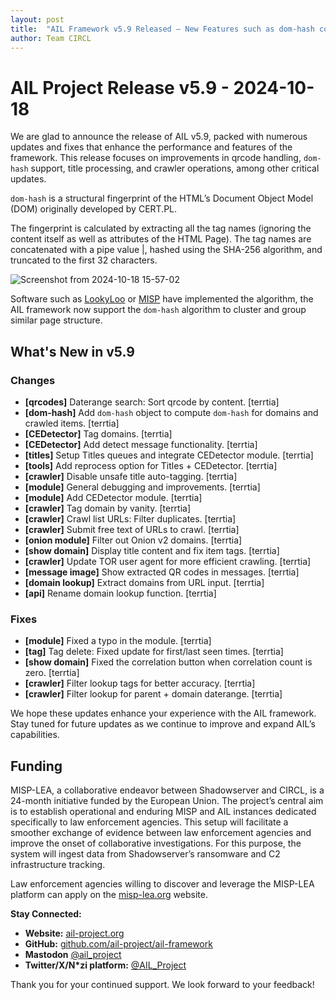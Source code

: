 ```yaml
---
layout: post
title:  "AIL Framework v5.9 Released – New Features such as dom-hash correlation, improvements and many bug fixes"
author: Team CIRCL 
---
```


# AIL Project Release v5.9 - 2024-10-18

We are glad to announce the release of AIL v5.9, packed with numerous updates and fixes that enhance the performance and features of the framework. This release focuses on improvements in qrcode handling, `dom-hash` support, title processing, and crawler operations, among other critical updates.

`dom-hash` is a structural fingerprint of the HTML’s Document Object Model (DOM) originally developed by CERT.PL.

The fingerprint is calculated by extracting all the tag names (ignoring the content itself as well as attributes of the HTML Page). The tag names are concatenated with a pipe value |, hashed using the SHA-256 algorithm, and truncated to the first 32 characters.

![Screenshot from 2024-10-18 15-57-02](https://github.com/user-attachments/assets/76be42d5-21c7-4ce1-b091-c7f3a269c3bb)


Software such as [LookyLoo](https://lookyloo.circl.lu/) or [MISP](https://www.misp-project.org/) have implemented the algorithm, the AIL framework now support the `dom-hash` algorithm to cluster and group similar page structure.

## What's New in v5.9

### Changes

- **[qrcodes]** Daterange search: Sort qrcode by content. [terrtia]
- **[dom-hash]** Add `dom-hash` object to compute `dom-hash` for domains and crawled items. [terrtia]
- **[CEDetector]** Tag domains. [terrtia]
- **[CEDetector]** Add detect message functionality. [terrtia]
- **[titles]** Setup Titles queues and integrate CEDetector module. [terrtia]
- **[tools]** Add reprocess option for Titles + CEDetector. [terrtia]
- **[crawler]** Disable unsafe title auto-tagging. [terrtia]
- **[module]** General debugging and improvements. [terrtia]
- **[module]** Add CEDetector module. [terrtia]
- **[crawler]** Tag domain by vanity. [terrtia]
- **[crawler]** Crawl list URLs: Filter duplicates. [terrtia]
- **[crawler]** Submit free text of URLs to crawl. [terrtia]
- **[onion module]** Filter out Onion v2 domains. [terrtia]
- **[show domain]** Display title content and fix item tags. [terrtia]
- **[crawler]** Update TOR user agent for more efficient crawling. [terrtia]
- **[message image]** Show extracted QR codes in messages. [terrtia]
- **[domain lookup]** Extract domains from URL input. [terrtia]
- **[api]** Rename domain lookup function. [terrtia]

### Fixes

- **[module]** Fixed a typo in the module. [terrtia]
- **[tag]** Tag delete: Fixed update for first/last seen times. [terrtia]
- **[show domain]** Fixed the correlation button when correlation count is zero. [terrtia]
- **[crawler]** Filter lookup tags for better accuracy. [terrtia]
- **[crawler]** Filter lookup for parent + domain daterange. [terrtia]

We hope these updates enhance your experience with the AIL framework. Stay tuned for future updates as we continue to improve and expand AIL’s capabilities.


## Funding

MISP-LEA, a collaborative endeavor between Shadowserver and CIRCL, is a 24-month initiative funded by the European Union. The project’s central aim is to establish operational and enduring MISP and AIL instances dedicated specifically to law enforcement agencies. This setup will facilitate a smoother exchange of evidence between law enforcement agencies and improve the onset of collaborative investigations. For this purpose, the system will ingest data from Shadowserver’s ransomware and C2 infrastructure tracking.

Law enforcement agencies willing to discover and leverage the MISP-LEA platform can apply on the [misp-lea.org](https://misp-lea.org/) website.

**Stay Connected:**

- **Website:** [ail-project.org](https://ail-project.org)
- **GitHub:** [github.com/ail-project/ail-framework](https://github.com/ail-project/ail-framework)
- **Mastodon** [@ail_project](https://infosec.exchange/@ail_project)
- **Twitter/X/N*zi platform:** [@AIL_Project](https://twitter.com/AIL_Project)

Thank you for your continued support. We look forward to your feedback!
